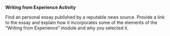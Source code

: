 **Writing from Experience Activity**

Find an personal essay published by a reputable news source. Provide a link to the essay and explain how it incorporates some of the elements of the “Writing from Experience” module and why you selected it. 
